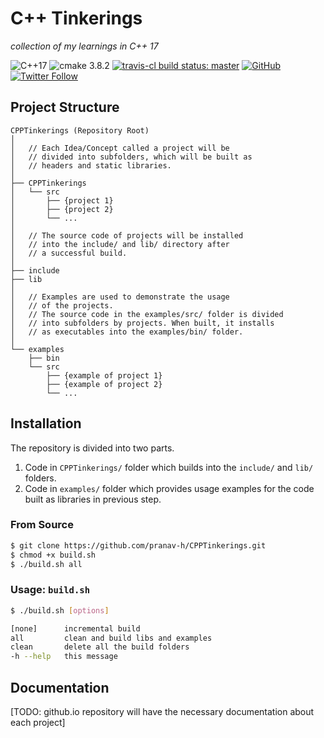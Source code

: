 # C++ Tinkerings
*collection of my learnings in C++ 17* 

![C++17](https://img.shields.io/badge/C%2B%2B-17-blue.svg) ![cmake 3.8.2](https://img.shields.io/badge/cmake-3.8.2-blue.svg) [![travis-cl build status: master](https://img.shields.io/travis/pranav-h/CPPTinkerings.svg)](https://travis-ci.org/pranav-h/CPPTinkerings) [![GitHub](https://img.shields.io/github/license/mashape/apistatus.svg)](LICENSE) [![Twitter Follow](https://img.shields.io/twitter/follow/iwhosee.svg?style=flat&label=Follow)](https://www.twitter.com/iwhosee)


## Project Structure
```
CPPTinkerings (Repository Root)
│   
│   // Each Idea/Concept called a project will be 
│   // divided into subfolders, which will be built as
│   // headers and static libraries.
│   
├── CPPTinkerings
│   └── src
│       ├── {project 1}
│       ├── {project 2}
│       └── ... 
│
│   // The source code of projects will be installed
│   // into the include/ and lib/ directory after
│   // a successful build.  
│     
├── include
├── lib 
│
│   // Examples are used to demonstrate the usage
│   // of the projects. 
│   // The source code in the examples/src/ folder is divided
│   // into subfolders by projects. When built, it installs 
│   // as executables into the examples/bin/ folder.
│
└── examples
    ├── bin
    └── src
        ├── {example of project 1}
        ├── {example of project 2}
        └── ... 
```


## Installation

The repository is divided into two parts.
1. Code in ```CPPTinkerings/``` folder which builds into the ```include/``` and ```lib/``` folders.
2. Code in ```examples/``` folder which provides usage examples for the code built as libraries in previous step.

### From Source

```bash
$ git clone https://github.com/pranav-h/CPPTinkerings.git
$ chmod +x build.sh
$ ./build.sh all
```
### Usage: ```build.sh```
```bash
$ ./build.sh [options]

[none]      incremental build
all         clean and build libs and examples
clean       delete all the build folders
-h --help   this message
```

## Documentation

[TODO: github.io repository will have the necessary documentation about 
each project]
